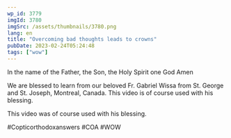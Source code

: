 ```yaml
---
wp_id: 3779
imgId: 3780
imgSrc: /assets/thumbnails/3780.png
lang: en
title: "Overcoming bad thoughts leads to crowns"
pubDate: 2023-02-24T05:24:48
tags: ["wow"]
---
```


<!-- page: 6 -->

<p>In the name of the Father, the Son, the Holy Spirit one God Amen</p>
<p>We are blessed to learn from our beloved Fr. Gabriel Wissa from St. George and St. Joseph, Montreal, Canada. This video is of course used with his blessing.</p>
<p>This video was of course used with his blessing.</p>
<p>#Copticorthodoxanswers #COA #WOW</p>
